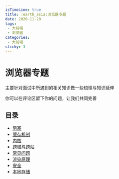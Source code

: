 ```yaml
---
isTimeLine: true
title: :earth_asia:浏览器专题
date: 2020-11-20
tags:
 - 大前端
 - 浏览器
categories:
 - 大前端
sticky: 3
---
```


# 浏览器专题

主要针对面试中所遇到的相关知识做一些梳理与知识延伸

你可以在评论区留下你的问题，让我们共同完善

## 目录
* [阻塞](./block.md)
* [缓存机制](./cache.md)
* [内核](./core.md)
* [跨域与跨站](./cors.md)
* [常见问题](./problem.md)
* [渲染原理](./render.md)
* [安全](./safe.md)
* [本地存储](./storage.md)

<tongji/>